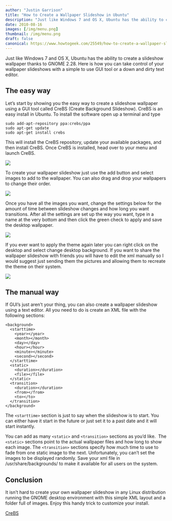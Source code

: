 ```yaml
---
author: "Justin Garrison"
title: "How to Create a Wallpaper Slideshow in Ubuntu"
description: "Just like Windows 7 and OS X, Ubuntu has the ability to create a slideshow"
date: 2010-08-16
images: [/img/menu.png]
thumbnail: /img/menu.png
draft: false
canonical: https://www.howtogeek.com/25549/how-to-create-a-wallpaper-slideshow-in-ubuntu/
---
```


Just like Windows 7 and OS X, Ubuntu has the ability to create a slideshow wallpaper thanks to GNOME 2.28. Here is how you can take control of your wallpaper slideshows with a simple to use GUI tool or a down and dirty text editor.

## The easy way

Let’s start by showing you the easy way to create a slideshow wallpaper using a GUI tool called CreBS (Create Background Slideshow). CreBS is an easy install in Ubuntu. To install the software open up a terminal and type

```
sudo add-apt-repository ppa:crebs/ppa
sudo apt-get update
sudo apt-get install crebs
```

This will install the CreBS repository, update your available packages, and then install CreBS. Once CreBS is installed, head over to your menu and launch CreBS.

![](https://www.howtogeek.com/wp-content/uploads/2010/08/menu.png)

To create your wallpaper slideshow just use the add button and select images to add to the wallpaper. You can also drag and drop your wallpapers to change their order.

![](https://www.howtogeek.com/wp-content/uploads/2010/08/add-images.png)

Once you have all the images you want, change the settings below for the amount of time between slideshow changes and how long you want transitions.
After all the settings are set up the way you want, type in a name at the very bottom and then click the green check to apply and save the desktop wallpaper.

![](https://www.howtogeek.com/wp-content/uploads/2010/08/slideshow-options.png)

If you ever want to apply the theme again later you can right click on the desktop and select change desktop background. If you want to share the wallpaper slideshow with friends you will have to edit the xml manually so I would suggest just sending them the pictures and allowing them to recreate the theme on their system.

![](https://www.howtogeek.com/wp-content/uploads/2010/08/background-select.png)

## The manual way

If GUI’s just aren’t your thing, you can also create a wallpaper slideshow using a text editor. All you need to do is create an XML file with the following sections:

```
<background>
  <starttime>
    <year></year>
    <month></month>
    <day></day>
    <hour></hour>
    <minute></minute>
    <second></second>
  </starttime>
  <static>
    <duration></duration>
    <file></file>
  </static>
  <transition>
    <duration></duration>
    <from></from>
    <to></to>
  </transition>
</background>
```

The `<starttime>` section is just to say when the slideshow is to start. You can either have it start in the future or just set it to a past date and it will start instantly.

You can add as many `<static>` and `<transition>` sections as you’d like.  The `<static>` sections point to the actual wallpaper files and how long to show each image. The `<transition>` sections specify how much time to use to fade from one static image to the next. Unfortunately, you can’t set the images to be displayed randomly. Save your xml file in /usr/share/backgrounds/ to make it available for all users on the system.

## Conclusion

It isn’t hard to create your own wallpaper slideshow in any Linux distribution running the GNOME desktop environment with this simple XML layout and a folder full of images. Enjoy this handy trick to customize your install.

[CreBS](https://www.obfuscatepenguin.net/crebs/)
